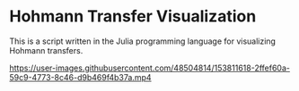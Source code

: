 # Hohmann Transfer Visualization
This is a script written in the Julia programming language for visualizing Hohmann transfers.

https://user-images.githubusercontent.com/48504814/153811618-2ffef60a-59c9-4773-8c46-d9b469f4b37a.mp4

